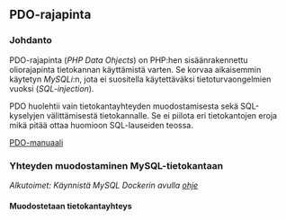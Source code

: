 ## PDO-rajapinta

### Johdanto

PDO-rajapinta (*PHP Data Ohjects*) on PHP:hen sisäänrakennettu oliorajapinta tietokannan käyttämistä varten. Se korvaa aikaisemmin käytetyn *MySQLi*:n, jota ei suositella käytettäväksi tietoturvaongelmien vuoksi (*SQL-injection*).

PDO huolehtii vain tietokantayhteyden muodostamisesta sekä SQL-kyselyjen välittämisestä tietokannalle. Se ei piilota eri tietokantojen eroja mikä pitää ottaa huomioon SQL-lauseiden teossa.

[PDO-manuaali](https://www.php.net/manual/en/book.pdo.php)

### Yhteyden muodostaminen MySQL-tietokantaan

*Alkutoimet: Käynnistä MySQL Dockerin avulla [ohje](../docker/index.html)*
 
#### Muodostetaan tietokantayhteys

